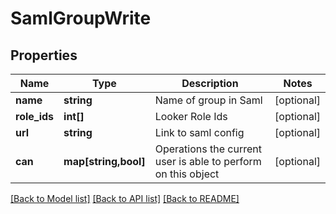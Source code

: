 # SamlGroupWrite

## Properties
Name | Type | Description | Notes
------------ | ------------- | ------------- | -------------
**name** | **string** | Name of group in Saml | [optional] 
**role_ids** | **int[]** | Looker Role Ids | [optional] 
**url** | **string** | Link to saml config | [optional] 
**can** | **map[string,bool]** | Operations the current user is able to perform on this object | [optional] 

[[Back to Model list]](../README.md#documentation-for-models) [[Back to API list]](../README.md#documentation-for-api-endpoints) [[Back to README]](../README.md)


